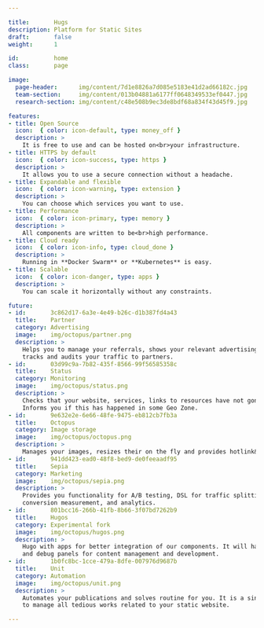 ```yaml
---

title:       Hugs
description: Platform for Static Sites
draft:       false
weight:      1

id:          home
class:       page

image:
  page-header:      img/content/7d1e8826a7d085e5183e41d2ad66182c.jpg
  team-section:     img/content/013b04881a6177ff0648349533ef0447.jpg
  research-section: img/content/c48e508b9ec3de8bdf68a834f43d45f9.jpg

features:
- title: Open Source
  icon:  { color: icon-default, type: money_off }
  description: >
    It is free to use and can be hosted on<br>your infrastructure.
- title: HTTPS by default
  icon:  { color: icon-success, type: https }
  description: >
    It allows you to use a secure connection without a headache.
- title: Expandable and flexible
  icon:  { color: icon-warning, type: extension }
  description: >
    You can choose which services you want to use.
- title: Performance
  icon:  { color: icon-primary, type: memory }
  description: >
    All components are written to be<br>high performance.
- title: Cloud ready
  icon:  { color: icon-info, type: cloud_done }
  description: >
    Running in **Docker Swarm** or **Kubernetes** is easy.
- title: Scalable
  icon:  { color: icon-danger, type: apps }
  description: >
    You can scale it horizontally without any constraints.

future:
- id:       3c862d17-6a3e-4e49-b26c-d1b387fd4a43
  title:    Partner
  category: Advertising
  image:    img/octopus/partner.png
  description: >
    Helps you to manage your referrals, shows your relevant advertising on a website,
    tracks and audits your traffic to partners.
- id:       03d99c9a-7b82-435f-8566-99f56585358c
  title:    Status
  category: Monitoring
  image:    img/octopus/status.png
  description: >
    Checks that your website, services, links to resources have not gone to the dark side.
    Informs you if this has happened in some Geo Zone.
- id:       9e632e2e-6e66-48fe-9475-eb812cb7fb3a
  title:    Octopus
  category: Image storage
  image:    img/octopus/octopus.png
  description: >
    Manages your images, resizes their on the fly and provides hotlink&nbsp;protection.
- id:       941dd423-ead0-48f8-bed9-de0feeaadf95
  title:    Sepia
  category: Marketing
  image:    img/octopus/sepia.png
  description: >
    Provides you functionality for A/B testing, DSL for traffic splitting,
    conversion measurement, and analytics.
- id:       801bcc16-266b-41fb-8b66-3f07bd7262b9
  title:    Hugos
  category: Experimental fork
  image:    img/octopus/hugos.png
  description: >
    Hugo with apps for better integration of our components. It will have admin
    and debug panels for content management and development.
- id:       1b0fc8bc-1cce-479a-8dfe-007976d9687b
  title:    Unit
  category: Automation
  image:    img/octopus/unit.png
  description: >
    Automates your publications and solves routine for you. It is a single entry point
    to manage all tedious works related to your static website.

---
```

